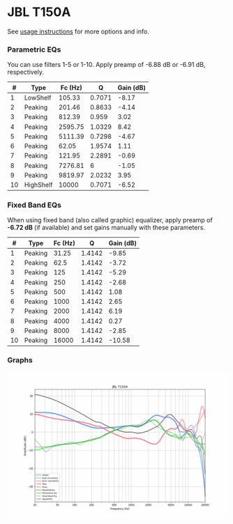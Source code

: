 # JBL T150A
See [usage instructions](https://github.com/jaakkopasanen/AutoEq#usage) for more options and info.

### Parametric EQs
You can use filters 1-5 or 1-10. Apply preamp of -6.88 dB or -6.91 dB, respectively.

|   # | Type      |   Fc (Hz) |      Q |   Gain (dB) |
|-----|-----------|-----------|--------|-------------|
|   1 | LowShelf  |    105.33 | 0.7071 |       -8.17 |
|   2 | Peaking   |    201.46 | 0.8633 |       -4.14 |
|   3 | Peaking   |    812.39 | 0.959  |        3.02 |
|   4 | Peaking   |   2595.75 | 1.0329 |        8.42 |
|   5 | Peaking   |   5111.39 | 0.7298 |       -4.67 |
|   6 | Peaking   |     62.05 | 1.9574 |        1.11 |
|   7 | Peaking   |    121.95 | 2.2891 |       -0.69 |
|   8 | Peaking   |   7276.81 | 6      |       -1.05 |
|   9 | Peaking   |   9819.97 | 2.0232 |        3.95 |
|  10 | HighShelf |  10000    | 0.7071 |       -6.52 |

### Fixed Band EQs
When using fixed band (also called graphic) equalizer, apply preamp of **-6.72 dB** (if available) and set gains manually with these parameters.

|   # | Type    |   Fc (Hz) |      Q |   Gain (dB) |
|-----|---------|-----------|--------|-------------|
|   1 | Peaking |     31.25 | 1.4142 |       -9.85 |
|   2 | Peaking |     62.5  | 1.4142 |       -3.72 |
|   3 | Peaking |    125    | 1.4142 |       -5.29 |
|   4 | Peaking |    250    | 1.4142 |       -2.68 |
|   5 | Peaking |    500    | 1.4142 |        1.08 |
|   6 | Peaking |   1000    | 1.4142 |        2.65 |
|   7 | Peaking |   2000    | 1.4142 |        6.19 |
|   8 | Peaking |   4000    | 1.4142 |        0.27 |
|   9 | Peaking |   8000    | 1.4142 |       -2.85 |
|  10 | Peaking |  16000    | 1.4142 |      -10.58 |

### Graphs
![](./JBL%20T150A.png)
